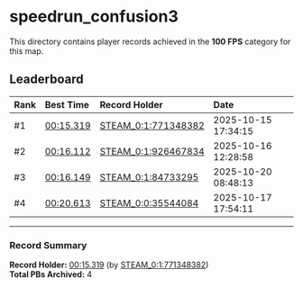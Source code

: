 # speedrun_confusion3

This directory contains player records achieved in the **100 FPS** category for this map.

## Leaderboard

| Rank | Best Time | Record Holder | Date                |
| :--- | :-------- | :------------ | :------------------ |
| #1   | [00:15.319](./00015319_STEAM_0_1_771348382_20251015-173415.zip) | [STEAM_0:1:771348382](https://speedrun16.com/profile/STEAM_0:1:771348382)   | 2025-10-15 17:34:15 |
| #2   | [00:16.112](./00016112_STEAM_0_1_926467834_20251016-122858.zip) | [STEAM_0:1:926467834](https://speedrun16.com/profile/STEAM_0:1:926467834)   | 2025-10-16 12:28:58 |
| #3   | [00:16.149](./00016149_STEAM_0_1_84733295_20251020-084813.zip) | [STEAM_0:1:84733295](https://speedrun16.com/profile/STEAM_0:1:84733295)   | 2025-10-20 08:48:13 |
| #4   | [00:20.613](./00020613_STEAM_0_0_35544084_20251017-175411.zip) | [STEAM_0:0:35544084](https://speedrun16.com/profile/STEAM_0:0:35544084)   | 2025-10-17 17:54:11 |

---

### Record Summary
**Record Holder:** [00:15.319](./00015319_STEAM_0_1_771348382_20251015-173415.zip) (by [STEAM_0:1:771348382](https://speedrun16.com/profile/STEAM_0:1:771348382))  
**Total PBs Archived:** 4